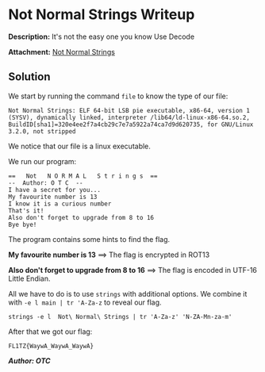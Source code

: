 # Not Normal Strings Writeup
**Description:**
It's not the easy one you know Use Decode

**Attachment:**
[Not Normal Strings](../Files/Not%20Normal%20Strings)

## Solution

We start by running the command `file` to know the type of our file:

    Not Normal Strings: ELF 64-bit LSB pie executable, x86-64, version 1 (SYSV), dynamically linked, interpreter /lib64/ld-linux-x86-64.so.2, BuildID[sha1]=320e4ee2f7a4cb29c7e7a5922a74ca7d9d620735, for GNU/Linux 3.2.0, not stripped

We notice that our file is a linux executable.

We run our program:

    ==   Not   N O R M A L   S t r i n g s  ==
    --  Author: O T C  --
    I have a secret for you...
    My favourite number is 13
    I know it is a curious number
    That's it!
    Also don't forget to upgrade from 8 to 16
    Bye bye!

The program contains some hints to find the flag.

**My favourite number is 13** ==> The flag is encrypted in ROT13

**Also don't forget to upgrade from 8 to 16** ==> The flag is encoded in UTF-16 Little Endian.

All we have to do is to use `strings` with additional options. We combine it with `-e l main | tr 'A-Za-z` to reveal our flag.

    strings -e l  Not\ Normal\ Strings | tr 'A-Za-z' 'N-ZA-Mn-za-m'

After that we got our flag:

    FL1TZ{WaywA_WaywA_WaywA}

***Author: OTC***